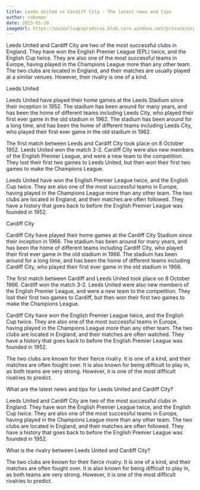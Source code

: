 ```yaml
---
title: Leeds United vs Cardiff City - The latest news and tips
author: roboman
date: 2023-01-19
imageUrl: https://oaidalleapiprodscus.blob.core.windows.net/private/org-CPfKWtMP8BnUb5iHj7Bdq13A/user-TkRjbJqQ7t0IAEnPe1Oem3qU/img-FLgfzbyF2JR1sMVpVRjwtUJs.png?st=2023-01-20T21%3A04%3A01Z&se=2023-01-20T23%3A04%3A01Z&sp=r&sv=2021-08-06&sr=b&rscd=inline&rsct=image/png&skoid=6aaadede-4fb3-4698-a8f6-684d7786b067&sktid=a48cca56-e6da-484e-a814-9c849652bcb3&skt=2023-01-20T17%3A35%3A16Z&ske=2023-01-21T17%3A35%3A16Z&sks=b&skv=2021-08-06&sig=XaYM/ApQ5fSZFlA%2BCZMwK1S0l286kTpFolzA1S/8ECY%3D
---
```



Leeds United and Cardiff City are two of the most successful clubs in England. They have won the English Premier League (EPL) twice, and the English Cup twice. They are also one of the most successful teams in Europe, having played in the Champions League more than any other team. The two clubs are located in England, and their matches are usually played at a similar venues. However, their rivalry is one of a kind.

Leeds United

Leeds United have played their home games at the Leeds Stadium since their inception in 1952. The stadium has been around for many years, and has been the home of different teams including Leeds City, who played their first ever game in the old stadium in 1962. The stadium has been around for a long time, and has been the home of different teams including Leeds City, who played their first ever game in the old stadium in 1962.

The first match between Leeds and Cardiff City took place on 8 October 1952. Leeds United won the match 3-2. Cardiff City were also new members of the English Premier League, and were a new team to the competition. They lost their first two games to Leeds United, but then won their first two games to make the Champions League.

Leeds United have won the English Premier League twice, and the English Cup twice. They are also one of the most successful teams in Europe, having played in the Champions League more than any other team. The two clubs are located in England, and their matches are often followed. They have a history that goes back to before the English Premier League was founded in 1952.

Cardiff City

Cardiff City have played their home games at the Cardiff City Stadium since their inception in 1966. The stadium has been around for many years, and has been the home of different teams including Cardiff City, who played their first ever game in the old stadium in 1966. The stadium has been around for a long time, and has been the home of different teams including Cardiff City, who played their first ever game in the old stadium in 1966.

The first match between Cardiff and Leeds United took place on 8 October 1966. Cardiff won the match 3-2. Leeds United were also new members of the English Premier League, and were a new team to the competition. They lost their first two games to Cardiff, but then won their first two games to make the Champions League.

Cardiff City have won the English Premier League twice, and the English Cup twice. They are also one of the most successful teams in Europe, having played in the Champions League more than any other team. The two clubs are located in England, and their matches are often watched. They have a history that goes back to before the English Premier League was founded in 1952.

The two clubs are known for their fierce rivalry. It is one of a kind, and their matches are often fought over. It is also known for being difficult to play in, as both teams are very strong. However, it is one of the most difficult rivalries to predict.

What are the latest news and tips for Leeds United and Cardiff City?

Leeds United and Cardiff City are two of the most successful clubs in England. They have won the English Premier League twice, and the English Cup twice. They are also one of the most successful teams in Europe, having played in the Champions League more than any other team. The two clubs are located in England, and their matches are often followed. They have a history that goes back to before the English Premier League was founded in 1952.

What is the rivalry between Leeds United and Cardiff City?

The two clubs are known for their fierce rivalry. It is one of a kind, and their matches are often fought over. It is also known for being difficult to play in, as both teams are very strong. However, it is one of the most difficult rivalries to predict.
